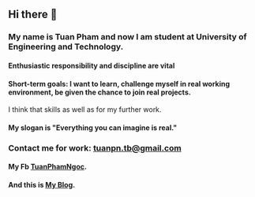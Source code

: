 ## **Hi there** 👋

### My name is Tuan Pham and now I am student at University of Engineering and Technology.
#### Enthusiastic responsibility and discipline are vital
#### Short-term goals: I want to learn, challenge myself in real working environment, be given the chance to join real projects.
I think that skills as well as for my further work.

#### My slogan is "Everything you can imagine is real."
### Contact me for work: tuanpn.tb@gmail.com
#### My Fb  [TuanPhamNgoc](https://www.facebook.com/LeoPham.1504/).
#### And this is [My Blog](https://phamngoctuan0110.blogspot.com/).
